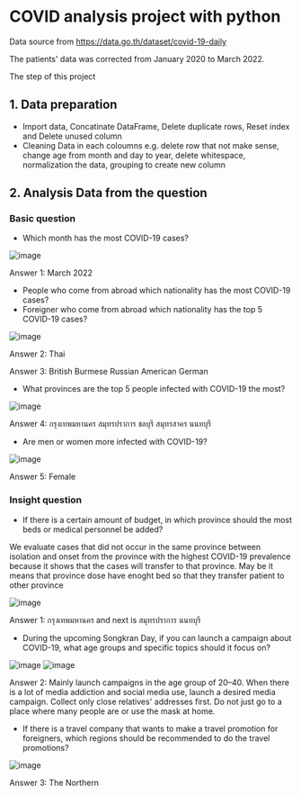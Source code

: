 # COVID analysis project with python

Data source from https://data.go.th/dataset/covid-19-daily

The patients' data was corrected from January 2020 to March 2022.

The step of this project

## 1. Data preparation
- Import data, Concatinate DataFrame, Delete duplicate rows, Reset index and Delete unused column
- Cleaning Data in each coloumns e.g. delete row that not make sense, change age from month and day to year, delete whitespace, normalization the data, grouping to create new column

## 2. Analysis Data from the question

### Basic question
- Which month has the most COVID-19 cases?

![image](https://user-images.githubusercontent.com/85028821/222763524-294aa2e1-78b5-4022-8a47-f69ae64d31d0.png)

Answer 1: March 2022

- People who come from abroad which nationality has the most COVID-19 cases?
- Foreigner who come from abroad which nationality has the top 5 COVID-19 cases?

![image](https://user-images.githubusercontent.com/85028821/222763753-72dc459a-9187-4cea-adf3-0cc5d400239f.png)

Answer 2: Thai

Answer 3: British Burmese Russian American German

- What provinces are the top 5 people infected with COVID-19 the most?

![image](https://user-images.githubusercontent.com/85028821/222763990-d0769fd3-2cc4-41a6-a8b5-0b64d60a102e.png)

Answer 4: กรุงเทพมหานคร สมุทรปราการ ชลบุรี สมุทรสาคร นนทบุรี

- Are men or women more infected with COVID-19?

![image](https://user-images.githubusercontent.com/85028821/222764054-8ae23c1a-9c36-437b-b662-7cb712626686.png)

Answer 5: Female

### Insight question
- If there is a certain amount of budget, in which province should the most beds or medical personnel be added?

We evaluate cases that did not occur in the same province between isolation and onset from the province with the highest COVID-19 prevalence because it shows that the cases will transfer to that province. May be it means that province dose have enoght bed so that they transfer patient to other province

![image](https://user-images.githubusercontent.com/85028821/222764359-cb28a957-6e4f-4b36-b148-5b5efb19cd6e.png)

Answer 1: กรุงเทพมหานคร and next is สมุทรปราการ นนทบุรี

- During the upcoming Songkran Day, if you can launch a campaign about COVID-19, what age groups and specific topics should it focus on?

![image](https://user-images.githubusercontent.com/85028821/222764640-8de3b46d-05de-4ed9-bdc8-9a045e7f6b24.png)
![image](https://user-images.githubusercontent.com/85028821/222764699-b35c636c-4731-4066-9fe6-0c0eb409fc9a.png)

Answer 2: Mainly launch campaigns in the age group of 20–40. When there is a lot of media addiction and social media use, launch a desired media campaign. Collect only close relatives' addresses first. Do not just go to a place where many people are or use the mask at home.

- If there is a travel company that wants to make a travel promotion for foreigners, which regions should be recommended to do the travel promotions?

![image](https://user-images.githubusercontent.com/85028821/222764857-5f157924-3c21-4e37-a679-5b5b96f4cf91.png)

Answer 3: The Northern
